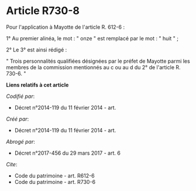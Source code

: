 # Article R730-8

Pour l'application à Mayotte de l'article R. 612-6 : 

1° Au premier alinéa, le mot : " onze " est remplacé par le mot : " huit " ; 

2° Le 3° est ainsi rédigé : 

" Trois personnalités qualifiées désignées par le préfet de Mayotte parmi les membres de la commission mentionnés au c ou au
d du 2° de l'article R. 730-6. "

**Liens relatifs à cet article**

_Codifié par_:

  - Décret n°2014-119 du 11 février 2014 - art.

_Créé par_:

  - Décret n°2014-119 du 11 février 2014 - art.

_Abrogé par_:

  - Décret n°2017-456 du 29 mars 2017 - art. 6

_Cite_:

  - Code du patrimoine - art. R612-6
  - Code du patrimoine - art. R730-6
